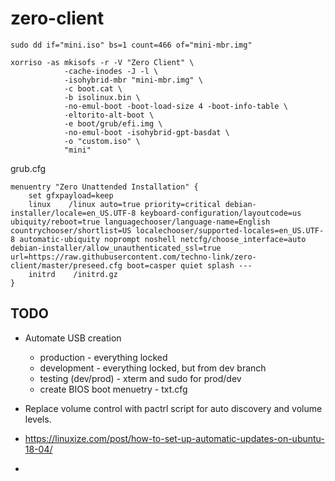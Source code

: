 # zero-client

```
sudo dd if="mini.iso" bs=1 count=466 of="mini-mbr.img"
```

```
xorriso -as mkisofs -r -V "Zero Client" \
            -cache-inodes -J -l \
            -isohybrid-mbr "mini-mbr.img" \
            -c boot.cat \
            -b isolinux.bin \
            -no-emul-boot -boot-load-size 4 -boot-info-table \
            -eltorito-alt-boot \
            -e boot/grub/efi.img \
            -no-emul-boot -isohybrid-gpt-basdat \
            -o "custom.iso" \
            "mini"
```


grub.cfg

```
menuentry "Zero Unattended Installation" {
    set gfxpayload=keep
    linux    /linux auto=true priority=critical debian-installer/locale=en_US.UTF-8 keyboard-configuration/layoutcode=us ubiquity/reboot=true languagechooser/language-name=English countrychooser/shortlist=US localechooser/supported-locales=en_US.UTF-8 automatic-ubiquity noprompt noshell netcfg/choose_interface=auto debian-installer/allow_unauthenticated_ssl=true url=https://raw.githubusercontent.com/techno-link/zero-client/master/preseed.cfg boot=casper quiet splash ---
    initrd    /initrd.gz
}
```

## TODO

+ Automate USB creation
    - production - everything locked
    - development - everything locked, but from dev branch
    - testing (dev/prod) - xterm and sudo for prod/dev
    - create BIOS boot menuetry - txt.cfg
    
+ Replace volume control with pactrl script for auto discovery and volume levels.
+ https://linuxize.com/post/how-to-set-up-automatic-updates-on-ubuntu-18-04/
-
